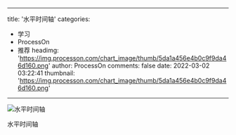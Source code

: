 
---
title: '水平时间轴'
categories: 
 - 学习
 - ProcessOn
 - 推荐
headimg: 'https://img.processon.com/chart_image/thumb/5da1a456e4b0c9f9da46d160.png'
author: ProcessOn
comments: false
date: 2022-03-02 03:22:41
thumbnail: 'https://img.processon.com/chart_image/thumb/5da1a456e4b0c9f9da46d160.png'
---

<div>   
<img class="thumb" alt="水平时间轴" src="https://img.processon.com/chart_image/thumb/5da1a456e4b0c9f9da46d160.png" referrerpolicy="no-referrer">
<p>水平时间轴</p>  
</div>
            